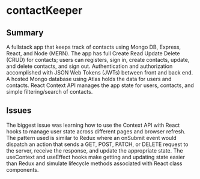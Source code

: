 # contactKeeper

## Summary

A fullstack app that keeps track of contacts using Mongo DB, Express, React, and Node (MERN). The app has full Create Read Update Delete (CRUD) for contacts; users can registers, sign in, create contacts, update, and delete contacts, and sign out. Authentication and authorization accomplished with JSON Web Tokens (JWTs) between front and back end. A hosted Mongo database using Atlas holds the data for users and contacts. React Context API manages the app state for users, contacts, and simple filtering/search of contacts.

## Issues

The biggest issue was learning how to use the Context API with React hooks to manage user state across different pages and browser refresh. The pattern used is similar to Redux where an onSubmit event would dispatch an action that sends a GET, POST, PATCH, or DELETE request to the server, receive the response, and update the appropriate state. The useContext and useEffect hooks make getting and updating state easier than Redux and simulate lifecycle methods associated with React class components.
